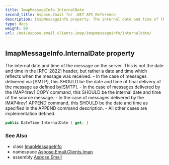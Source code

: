 ```yaml
---
title: ImapMessageInfo.InternalDate
second_title: Aspose.Email for .NET API Reference
description: ImapMessageInfo property. The internal date and time of the message on the server. This is not the date and time in the RFC2822 header but rather a date and time which reflects when the message was received.  In the case of messages delivered via SMTP this SHOULD be the date and time of final delivery of the message as defined bySMTP.  In the case of messages delivered by the IMAP4rev1 COPY command this SHOULD be the internal date and time of the source message.  In the case of messages delivered by the IMAP4rev1 APPEND command this SHOULD be the date and time as specified in the APPEND command description.  All other cases are implementation defined
type: docs
weight: 80
url: /net/aspose.email.clients.imap/imapmessageinfo/internaldate/
---
```

## ImapMessageInfo.InternalDate property

The internal date and time of the message on the server. This is not the date and time in the [RFC-2822] header, but rather a date and time which reflects when the message was received. - In the case of messages delivered via [SMTP], this SHOULD be the date and time of final delivery of the message as defined by[SMTP]. - In the case of messages delivered by the IMAP4rev1 COPY command, this SHOULD be the internal date and time of the source message. - In the case of messages delivered by the IMAP4rev1 APPEND command, this SHOULD be the date and time as specified in the APPEND command description. - All other cases are implementation defined.

```csharp
public DateTime InternalDate { get; }
```

### See Also

* class [ImapMessageInfo](../)
* namespace [Aspose.Email.Clients.Imap](../../imapmessageinfo/)
* assembly [Aspose.Email](../../../)



